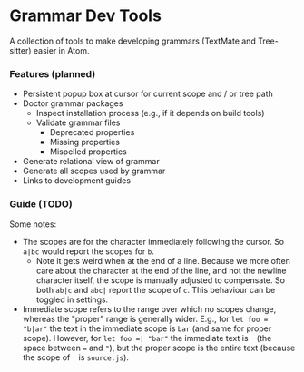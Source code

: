 # Grammar Dev Tools

A collection of tools to make developing grammars (TextMate and Tree-sitter) easier in Atom.

### Features (planned)
- Persistent popup box at cursor for current scope and / or tree path
- Doctor grammar packages
  - Inspect installation process (e.g., if it depends on build tools)
  - Validate grammar files
    - Deprecated properties
    - Missing properties
    - Mispelled properties
- Generate relational view of grammar
- Generate all scopes used by grammar
- Links to development guides


### Guide (TODO)

Some notes:
- The scopes are for the character immediately following the cursor. So `a|bc` would report the scopes for `b`.
  - Note it gets weird when at the end of a line. Because we more often care about the character at the end of the line, and not the newline character itself, the scope is manually adjusted to compensate. So both `ab|c` and `abc|` report the scope of `c`. This behaviour can be toggled in settings.
- Immediate scope refers to the range over which no scopes change, whereas the "proper" range is generally wider. E.g., for `let foo = "b|ar"` the text in the immediate scope is `bar` (and same for proper scope). However, for `let foo =| "bar"` the immediate text is ` ` (the space between `=` and `"`), but the proper scope is the entire text (because the scope of ` ` is `source.js`).

